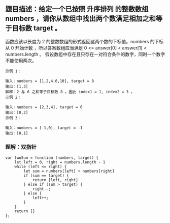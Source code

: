 ## 题目描述：给定一个已按照 升序排列  的整数数组 numbers ，请你从数组中找出两个数满足相加之和等于目标数 target 。
函数应该以长度为 2 的整数数组的形式返回这两个数的下标值。numbers 的下标 从 0 开始计数 ，所以答案数组应当满足 0 <= answer[0] < answer[1] < numbers.length 。
假设数组中存在且只存在一对符合条件的数字，同时一个数字不能使用两次。
```
示例 1：

输入：numbers = [1,2,4,6,10], target = 8
输出：[1,3]
解释：2 与 6 之和等于目标数 8 。因此 index1 = 1, index2 = 3 。
示例 2：

输入：numbers = [2,3,4], target = 6
输出：[0,2]
示例 3：

输入：numbers = [-1,0], target = -1
输出：[0,1]
```

### 题解：双指针
```
var twoSum = function (numbers, target) {
    let left = 0, right = numbers.length - 1
    while (left <= right) {
        let sum = numbers[left] + numbers[right]
        if (sum == target) {
            return [left, right]
        } else if (sum > target) {
            right--;
        } else {
            left++;
        }
    }
    return []
};
```
